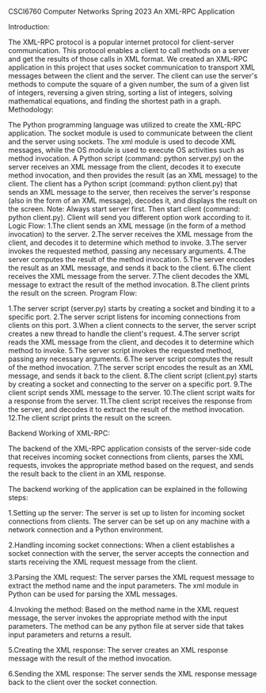 CSCI6760 Computer Networks Spring 2023
An XML-RPC Application


Introduction:

The XML-RPC protocol is a popular internet protocol for client-server communication. This protocol enables a client to call methods on a server and get the results of those calls in XML format. We created an XML-RPC application in this project that uses socket communication to transport XML messages between the client and the server. The client can use the server's methods to compute the square of a given number, the sum of a given list of integers, reversing a given string, sorting a list of integers, solving mathematical equations, and finding the shortest path in a graph.
Methodology:

The Python programming language was utilized to create the XML-RPC application. The socket module is used to communicate between the client and the server using sockets. The xml module is used to decode XML messages, while the OS module is used to execute OS activities such as method invocation. A Python script (command: python server.py) on the server receives an XML message from the client, decodes it to execute method invocation, and then provides the result (as an XML message) to the client. The client has a Python script (command: python client.py) that sends an XML message to the server, then receives the server's response (also in the form of an XML message), decodes it, and displays the result on the screen.
Note: Always start server first. Then start client (command: python client.py). Client will send you different option work according to it.
Logic Flow:
1.The client sends an XML message (in the form of a method invocation) to the server.
2.The server receives the XML message from the client, and decodes it to determine which method to invoke.
3.The server invokes the requested method, passing any necessary arguments.
4.The server computes the result of the method invocation.
5.The server encodes the result as an XML message, and sends it back to the client.
6.The client receives the XML message from the server.
7.The client decodes the XML message to extract the result of the method invocation.
8.The client prints the result on the screen.
Program Flow:

1.The server script (server.py) starts by creating a socket and binding it to a specific port.
2.The server script listens for incoming connections from clients on this port.
3.When a client connects to the server, the server script creates a new thread to handle the client's request.
4.The server script reads the XML message from the client, and decodes it to determine which method to invoke.
5.The server script invokes the requested method, passing any necessary arguments.
6.The server script computes the result of the method invocation.
7.The server script encodes the result as an XML message, and sends it back to the client.
8.The client script (client.py) starts by creating a socket and connecting to the server on a specific port.
9.The client script sends XML message to the server.
10.The client script waits for a response from the server.
11.The client script receives the response from the server, and decodes it to extract the result of the method invocation.
12.The client script prints the result on the screen.

Backend Working of XML-RPC:

The backend of the XML-RPC application consists of the server-side code that receives incoming socket connections from clients, parses the XML requests, invokes the appropriate method based on the request, and sends the result back to the client in an XML response.

The backend working of the application can be explained in the following steps:

1.Setting up the server: The server is set up to listen for incoming socket connections from clients. The server can be set up on any machine with a network connection and a Python environment.

2.Handling incoming socket connections: When a client establishes a socket connection with the server, the server accepts the connection and starts receiving the XML request message from the client.

3.Parsing the XML request: The server parses the XML request message to extract the method name and the input parameters. The xml module in Python can be used for parsing the XML messages.

4.Invoking the method: Based on the method name in the XML request message, the server invokes the appropriate method with the input parameters. The method can be any python file at server side  that takes input parameters and returns a result.

5.Creating the XML response: The server creates an XML response message with the result of the method invocation.

6.Sending the XML response: The server sends the XML response message back to the client over the socket connection.
